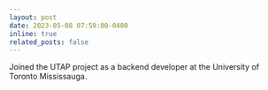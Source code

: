 ```yaml
---
layout: post
date: 2023-05-08 07:59:00-0400
inline: true
related_posts: false
---
```


Joined the UTAP project as a backend developer at the University of Toronto Mississauga.